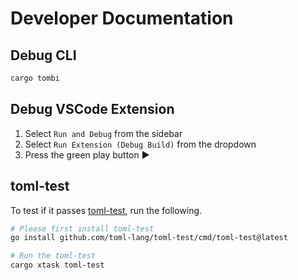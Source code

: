 # Developer Documentation

## Debug CLI
```sh
cargo tombi
```

## Debug VSCode Extension
1. Select `Run and Debug` from the sidebar
2. Select `Run Extension (Debug Build)` from the dropdown
3. Press the green play button ▶️

## toml-test

To test if it passes [toml-test](https://github.com/toml-lang/toml-test), run the following.

```sh
# Please first install toml-test
go install github.com/toml-lang/toml-test/cmd/toml-test@latest

# Run the toml-test
cargo xtask toml-test
```
